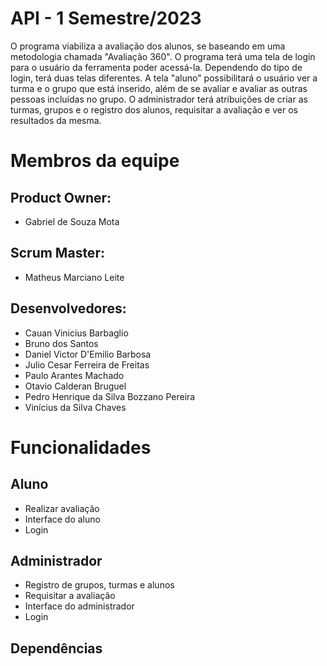 # API - 1 Semestre/2023

O programa viabiliza a avaliação dos alunos, se baseando em uma metodologia chamada "Avaliação 360". O programa terá uma tela de login para o usuário da ferramenta poder acessá-la. Dependendo do tipo de login, terá duas telas diferentes. A tela "aluno" possibilitará o usuário ver a turma e o grupo que está inserido, além de se avaliar e avaliar as outras pessoas incluídas no grupo. O administrador terá atribuições de criar as turmas, grupos e o registro dos alunos, requisitar a avaliação e ver os resultados da mesma.

# Membros da equipe

## Product Owner:

- Gabriel de Souza Mota

## Scrum Master:

- Matheus Marciano Leite

## Desenvolvedores:

- Cauan Vinicius Barbaglio
- Bruno dos Santos
- Daniel Victor D'Emilio Barbosa
- Julio Cesar Ferreira de Freitas
- Paulo Arantes Machado
- Otavio Calderan Bruguel
- Pedro Henrique da Silva Bozzano Pereira
- Vinícius da Silva Chaves

# Funcionalidades

## Aluno

- Realizar avaliação
- Interface do aluno
- Login

## Administrador

- Registro de grupos, turmas e alunos
- Requisitar a avaliação
- Interface do administrador
- Login

## Dependências
